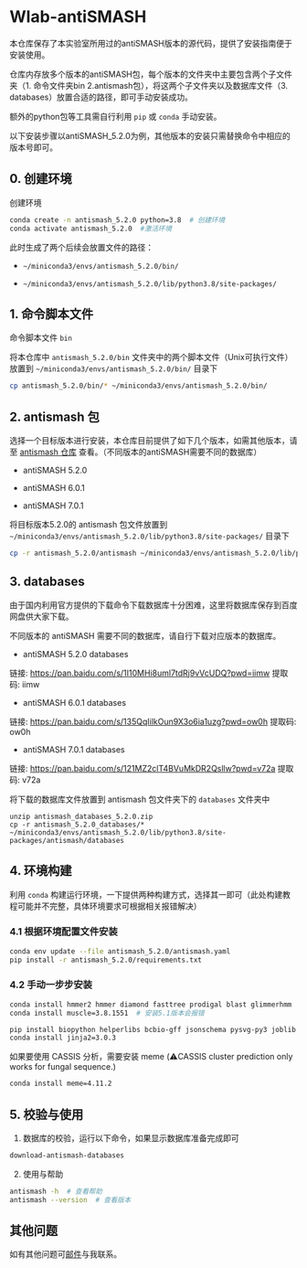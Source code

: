 # Wlab-antiSMASH

本仓库保存了本实验室所用过的antiSMASH版本的源代码，提供了安装指南便于安装使用。

仓库内存放多个版本的antiSMASH包，每个版本的文件夹中主要包含两个子文件夹（1. 命令文件夹bin 2.antismash包），将这两个子文件夹以及数据库文件（3. databases）放置合适的路径，即可手动安装成功。

额外的python包等工具需自行利用 `pip` 或 `conda` 手动安装。



以下安装步骤以antiSMASH_5.2.0为例，其他版本的安装只需替换命令中相应的版本号即可。

## 0. 创建环境

创建环境

```bash
conda create -n antismash_5.2.0 python=3.8  # 创建环境
conda activate antismash_5.2.0  #激活环境
```

此时生成了两个后续会放置文件的路径：

- `~/miniconda3/envs/antismash_5.2.0/bin/` 

- `~/miniconda3/envs/antismash_5.2.0/lib/python3.8/site-packages/`



## 1. 命令脚本文件

命令脚本文件 `bin`

将本仓库中 `antismash_5.2.0/bin` 文件夹中的两个脚本文件（Unix可执行文件）放置到 `~/miniconda3/envs/antismash_5.2.0/bin/` 目录下

```bash
cp antismash_5.2.0/bin/* ~/miniconda3/envs/antismash_5.2.0/bin/
```



## 2. antismash 包

选择一个目标版本进行安装，本仓库目前提供了如下几个版本，如需其他版本，请至 [antismash 仓库](https://github.com/antismash/antismash) 查看。（不同版本的antiSMASH需要不同的数据库）

- antiSMASH 5.2.0

- antiSMASH 6.0.1

- antiSMASH 7.0.1

将目标版本5.2.0的 antismash 包文件放置到 `~/miniconda3/envs/antismash_5.2.0/lib/python3.8/site-packages/` 目录下

```bash
cp -r antismash_5.2.0/antismash ~/miniconda3/envs/antismash_5.2.0/lib/python3.8/site-packages/
```



## 3. databases

由于国内利用官方提供的下载命令下载数据库十分困难，这里将数据库保存到百度网盘供大家下载。

不同版本的 antiSMASH 需要不同的数据库，请自行下载对应版本的数据库。

- antiSMASH 5.2.0 databases

链接: https://pan.baidu.com/s/1I10MHi8uml7tdRj9vVcUDQ?pwd=iimw 提取码: iimw 

- antiSMASH 6.0.1 databases

链接: https://pan.baidu.com/s/135QqIilkOun9X3o6ia1uzg?pwd=ow0h 提取码: ow0h 

- antiSMASH 7.0.1 databases

链接: https://pan.baidu.com/s/121MZ2clT4BVuMkDR2Qsllw?pwd=v72a 提取码: v72a



将下载的数据库文件放置到 antismash 包文件夹下的 `databases` 文件夹中

```
unzip antismash_databases_5.2.0.zip
cp -r antismash_5.2.0_databases/* ~/miniconda3/envs/antismash_5.2.0/lib/python3.8/site-packages/antismash/databases
```



## 4. 环境构建

利用 `conda` 构建运行环境，一下提供两种构建方式，选择其一即可（此处构建教程可能并不完整，具体环境要求可根据相关报错解决）

### 4.1 根据环境配置文件安装

```bash
conda env update --file antismash_5.2.0/antismash.yaml
pip install -r antismash_5.2.0/requirements.txt
```

### 4.2 手动一步步安装

```bash
conda install hmmer2 hmmer diamond fasttree prodigal blast glimmerhmm
conda install muscle=3.8.1551  # 安装5.1版本会报错
```

```bash
pip install biopython helperlibs bcbio-gff jsonschema pysvg-py3 joblib scikit-learn matplotlib pyscss
conda install jinja2=3.0.3
```

如果要使用 CASSIS 分析，需要安装 meme (⚠️CASSIS cluster prediction only works for fungal sequence.)

```bash
conda install meme=4.11.2
```



## 5. 校验与使用

1. 数据库的校验，运行以下命令，如果显示数据库准备完成即可

```bash
download-antismash-databases
```

2. 使用与帮助

```bash
antismash -h  # 查看帮助
antismash --version  # 查看版本
```



## 其他问题

如有其他问题可[邮件](mailto:gavinchou99@126.com)与我联系。

